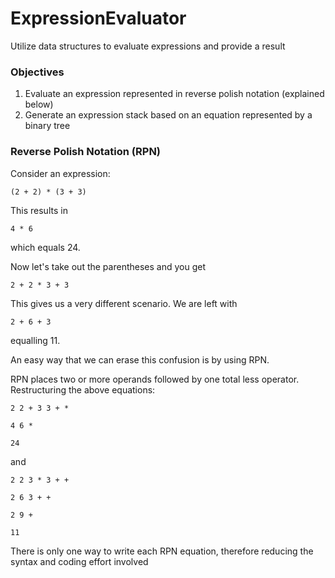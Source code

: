# ExpressionEvaluator
Utilize data structures to evaluate expressions and provide a result

### Objectives
1. Evaluate an expression represented in reverse polish notation (explained below)
2. Generate an expression stack based on an equation represented by a binary tree

### Reverse Polish Notation (RPN)
Consider an expression:

```
(2 + 2) * (3 + 3)
```

This results in
```
4 * 6
```
which equals 24.

Now let's take out the parentheses and you get
```
2 + 2 * 3 + 3
```
This gives us a very different scenario. We are left with 
```
2 + 6 + 3
```
equalling 11.

An easy way that we can erase this confusion is by using RPN.

RPN places two or more operands followed by one total less operator. Restructuring the above equations:
```
2 2 + 3 3 + * 
```
```
4 6 *
```
```
24
```
and
```
2 2 3 * 3 + +
```
```
2 6 3 + +
```
```
2 9 +
```
```
11
```
There is only one way to write each RPN equation, therefore reducing the syntax and coding effort involved
